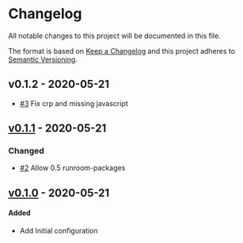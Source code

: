# Changelog

All notable changes to this project will be documented in this file.

The format is based on [Keep a Changelog](http://keepachangelog.com/en/1.0.0/)
and this project adheres to [Semantic Versioning](http://semver.org/spec/v2.0.0.html).

<!-- changelog-linker -->

## v0.1.2 - 2020-05-21

- [#3] Fix crp and missing javascript

## [v0.1.1] - 2020-05-21

### Changed

- [#2] Allow 0.5 runroom-packages

## [v0.1.0] - 2020-05-21

#### Added

- Add Initial configuration

[v0.1.0]: https://github.com/Runroom/SamplesBundle/compare/0.1.0...v0.1.0
[#2]: https://github.com/Runroom/SamplesBundle/pull/2
[#3]: https://github.com/Runroom/SamplesBundle/pull/3
[v0.1.1]: https://github.com/Runroom/SamplesBundle/compare/v0.1.0...v0.1.1
